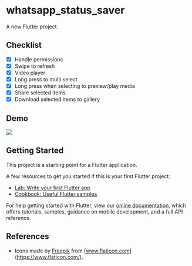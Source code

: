 # whatsapp_status_saver

A new Flutter project.


## Checklist
- [X] Handle permissions
- [X] Swipe to refresh
- [X] Video player
- [X] Long press to multi select
- [X] Long press when selecting to preview/play media
- [X] Share selected items
- [X] Download selected items to gallery

## Demo
<img src="demo.gif" preload/>

## Getting Started

This project is a starting point for a Flutter application.

A few resources to get you started if this is your first Flutter project:

- [Lab: Write your first Flutter app](https://flutter.dev/docs/get-started/codelab)
- [Cookbook: Useful Flutter samples](https://flutter.dev/docs/cookbook)

For help getting started with Flutter, view our
[online documentation](https://flutter.dev/docs), which offers tutorials,
samples, guidance on mobile development, and a full API reference.


## References
- Icons made by [Freepik](https://www.flaticon.com/authors/freepik) from [www.flaticon.com](https://www.flaticon.com/).
